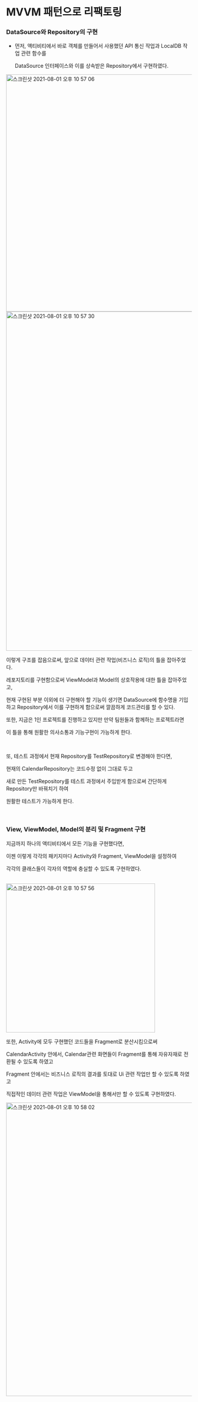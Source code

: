# MVVM 패턴으로 리팩토링

### DataSource와 Repository의 구현

- 먼저, 액티비티에서 바로 객체를 만들어서 사용했던 API 통신 작업과 LocalDB 작업 관련 함수를

  DataSource 인터페이스와 이를 상속받은 Repository에서 구현하였다.

<img width="643" alt="스크린샷 2021-08-01 오후 10 57 06" src="https://user-images.githubusercontent.com/46186664/127774786-29d45a18-e6a4-4f5b-8808-9afddf5400a9.png">
<img width="920" alt="스크린샷 2021-08-01 오후 10 57 30" src="https://user-images.githubusercontent.com/46186664/127774792-fbf62d14-7f8f-4783-b901-7cc9dd952dc0.png">

이렇게 구조를 잡음으로써, 앞으로 데이터 관련 작업(비즈니스 로직)의 틀을 잡아주었다.

레포지토리를 구현함으로써 ViewModel과 Model의 상호작용에 대한 틀을 잡아주었고,

현재 구현된 부분 이외에 더 구현해야 할 기능이 생기면 DataSource에 함수명을 기입하고 Repository에서 이를 구현하게 함으로써 깔끔하게 코드관리를 할 수 있다.

또한, 지금은 1인 프로젝트를 진행하고 있지만 만약 팀원들과 함께하는 프로젝트라면

이 틀을 통해 원활한 의사소통과 기능구현이 가능하게 한다.

</br>

또, 테스트 과정에서 현재 Repository를 TestRepository로 변경해야 한다면, 

현재의 CalendarRepository는 코드수정 없이 그대로 두고 

새로 만든 TestRepository를 테스트 과정에서 주입받게 함으로써 간단하게 Repository만 바꿔치기 하여

원활한 테스트가 가능하게 한다.



</br>

### View, ViewModel, Model의 분리 및 Fragment 구현

지금까지 하나의 액티비티에서 모든 기능을 구현했다면,

이젠 이렇게 각각의 패키지마다 Activity와 Fragment, ViewModel을 설정하여

각각의 클래스들이 각자의 역할에 충실할 수 있도록 구현하였다.

</br>

<img width="404" alt="스크린샷 2021-08-01 오후 10 57 56" src="https://user-images.githubusercontent.com/46186664/127774807-ca7b5339-e2c5-4727-8268-d90e23e412cb.png">

</br>

또한, Activity에 모두 구현했던 코드들을 Fragment로 분산시킴으로써

CalendarActivity 안에서, Calendar관련 화면들이 Fragment를 통해 자유자재로 전환될 수 있도록 하였고

Fragment 안에서는 비즈니스 로직의 결과를 토대로 Ui 관련 작업만 할 수 있도록 하였고

직접적인 데이터 관련 작업은 ViewModel을 통해서만 할 수 있도록 구현하였다.

<img width="796" alt="스크린샷 2021-08-01 오후 10 58 02" src="https://user-images.githubusercontent.com/46186664/127774813-7c2a2c35-20e1-45d6-b220-7be09ab5c6a8.png">
</br>

